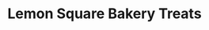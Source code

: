 ---
title: "Lemon Square Bakery Treats"
url: /valenzuela/lemon-square-bakery-treats/
shop: Konditorei
---